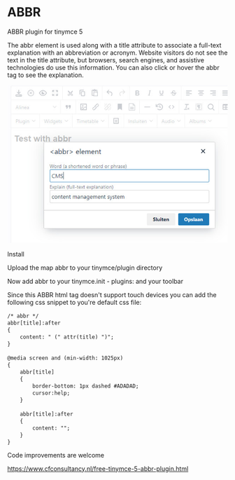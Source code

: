 # ABBR
ABBR plugin for tinymce 5

The abbr element is used along with a title attribute to associate a full-text explanation with an abbreviation or acronym. 
Website visitors do not see the text in the title attribute, but browsers, search engines, and assistive technologies do use this information.
You can also click or hover the abbr tag to see the explanation.

![Image abbr](https://github.com/cfconsultancy/ABBR/blob/master/abbr.jpg)

Install


Upload the map abbr to your tinymce/plugin directory

Now add abbr to your tinymce.init - plugins: and your toolbar

Since this ABBR html tag doesn't support touch devices you can add the following css snippet to you're default css file:

```
/* abbr */
abbr[title]:after
{
    content: " (" attr(title) ")";
}

@media screen and (min-width: 1025px)
{
    abbr[title]
    {
        border-bottom: 1px dashed #ADADAD;
        cursor:help;
    }

    abbr[title]:after
    {
        content: "";
    }
}
```

Code improvements are welcome

https://www.cfconsultancy.nl/free-tinymce-5-abbr-plugin.html

